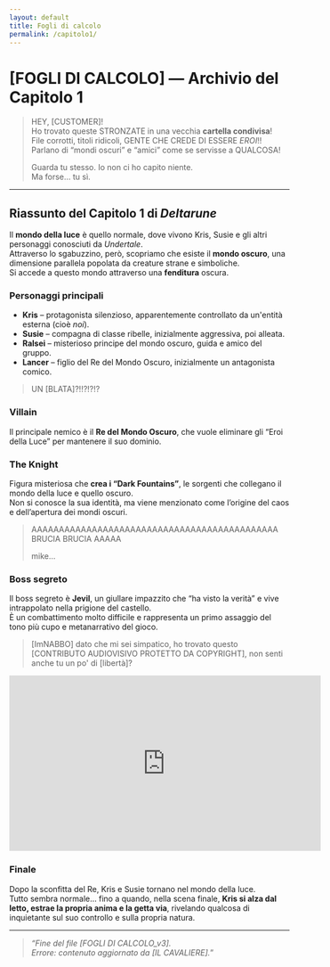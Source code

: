```yaml
---
layout: default
title: Fogli di calcolo
permalink: /capitolo1/
---
```


# [FOGLI DI CALCOLO] — Archivio del Capitolo 1

> HEY, [CUSTOMER]!  
> Ho trovato queste STRONZATE in una vecchia **cartella condivisa**!  
> File corrotti, titoli ridicoli, GENTE CHE CREDE DI ESSERE *EROI*!!  
> Parlano di “mondi oscuri” e “amici” come se servisse a QUALCOSA!  
>  
> Guarda tu stesso. Io non ci ho capito niente.  
> Ma forse… tu sì.  

---

## Riassunto del Capitolo 1 di *Deltarune*

Il **mondo della luce** è quello normale, dove vivono Kris, Susie e gli altri personaggi conosciuti da *Undertale*.  
Attraverso lo sgabuzzino, però, scopriamo che esiste il **mondo oscuro**, una dimensione parallela popolata da creature strane e simboliche.  
Si accede a questo mondo attraverso una **fenditura** oscura.

### Personaggi principali
- **Kris** – protagonista silenzioso, apparentemente controllato da un'entità esterna (cioè *noi*).  
- **Susie** – compagna di classe ribelle, inizialmente aggressiva, poi alleata.  
- **Ralsei** – misterioso principe del mondo oscuro, guida e amico del gruppo.  
- **Lancer** – figlio del Re del Mondo Oscuro, inizialmente un antagonista comico. 
> UN [BLATA]?!!?!?!?

### Villain
Il principale nemico è il **Re del Mondo Oscuro**, che vuole eliminare gli “Eroi della Luce” per mantenere il suo dominio.

### The Knight
Figura misteriosa che **crea i “Dark Fountains”**, le sorgenti che collegano il mondo della luce e quello oscuro.  
Non si conosce la sua identità, ma viene menzionato come l’origine del caos e dell’apertura dei mondi oscuri.
> AAAAAAAAAAAAAAAAAAAAAAAAAAAAAAAAAAAAAAAAAAAAA
> BRUCIA
> BRUCIA
> AAAAA
>
> mike...

### Boss segreto
Il boss segreto è **Jevil**, un giullare impazzito che “ha visto la verità” e vive intrappolato nella prigione del castello.  
È un combattimento molto difficile e rappresenta un primo assaggio del tono più cupo e metanarrativo del gioco. 
> [ImNABBO] dato che mi sei simpatico, ho trovato questo [CONTRIBUTO AUDIOVISIVO PROTETTO DA COPYRIGHT], non senti anche tu un po' di [libertà]?
<iframe width="560" height="315" 
src="https://www.youtube.com/embed/18qOstKfUBA" 
title="YouTube video player" 
frameborder="0" 
allow="accelerometer; clipboard-write; encrypted-media; gyroscope; picture-in-picture" 
allowfullscreen>
</iframe> 

### Finale
Dopo la sconfitta del Re, Kris e Susie tornano nel mondo della luce.  
Tutto sembra normale… fino a quando, nella scena finale, **Kris si alza dal letto, estrae la propria anima e la getta via**, rivelando qualcosa di inquietante sul suo controllo e sulla propria natura.

---

> *“Fine del file [FOGLI DI CALCOLO_v3].*  
> *Errore: contenuto aggiornato da [IL CAVALIERE].*”  